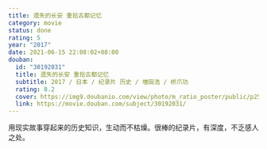 ```yaml
---
title: 遗失的长安 重拾古都记忆
category: movie
status: done
rating: 5
year: "2017"
date: 2021-06-15 22:08:02+08:00
douban:
  id: "30192031"
  title: 遗失的长安 重拾古都记忆
  subtitle: 2017 / 日本 / 纪录片 历史 / 増田浩 / 桥爪功
  rating: 8.2
  cover: https://img9.doubanio.com/view/photo/m_ratio_poster/public/p2553646706.jpg
  link: https://movie.douban.com/subject/30192031/
---
```


用现实故事穿起来的历史知识，生动而不枯燥。很棒的纪录片，有深度，不乏感人之处。
